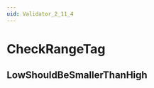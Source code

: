 ```yaml
---
uid: Validator_2_11_4
---
```


# CheckRangeTag

## LowShouldBeSmallerThanHigh

<!-- Description, Properties, ... sections are auto-generated. -->
<!-- REPLACE ME AUTO-GENERATION -->

<!-- Uncomment to add extra details -->
<!--### Details-->

<!-- Uncomment to add example code -->
<!--### Example code-->
